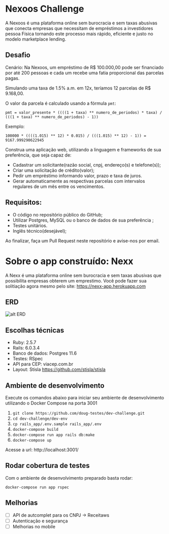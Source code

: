 # Nexoos Challenge

A Nexoos é uma plataforma online sem burocracia e sem taxas abusivas que conecta empresas
que necessitam de empréstimos a investidores pessoa Física tornando este processo mais rápido, eficiente e justo no modelo marketplace lending.

## Desafio

Cenário: Na Nexoos, um empréstimo de R$ 100.000,00 pode ser financiado por até 200 pessoas e cada um recebe uma fatia proporcional das parcelas pagas.

Simulando uma taxa de 1.5% a.m. em 12x, teríamos 12 parcelas de R$ 9.168,00.

O valor da parcela é calculado usando a fórmula `pmt`:

```
pmt = valor_presente * ((((1 + taxa) ** numero_de_periodos) * taxa) / (((1 + taxa) ** numero_de_periodos) - 1))
```

Exemplo:

```
100000 * ((((1.015) ** 12) * 0.015) / (((1.015) ** 12) - 1)) = 9167.999290622945
```

Construa uma aplicação web, utilizando a linguagem e frameworks de sua preferência, que seja capaz de:
- Cadastrar um solicitante(razão social, cnpj, endereço(s) e telefone(s));
- Criar uma solicitação de crédito(valor);
- Pedir um empréstimo informando valor, prazo e taxa de juros.
- Gerar automaticamente as respectivas parcelas com intervalos regulares de um mês entre os vencimentos. 

## Requisitos:

- O código no repositório público do GitHub;
- Utilizar Postgres, MySQL ou o banco de dados de sua preferência ;
- Testes unitários.
- Inglês técnico(desejável);

Ao finalizar, faça um Pull Request neste repositório e avise-nos por email.



# Sobre o app construído: Nexx

A Nexx é uma plataforma online sem burocracia e sem taxas abusivas que possibilita empresas obterem um emprestimo.
Você pode fazer sua solitiação agora mesmo pelo site: https://nexx-app.herokuapp.com

## ERD
![alt ERD](https://i.imgur.com/FIYJtFZ.png "ERD")

## Escolhas técnicas

- Ruby: 2.5.7
- Rails: 6.0.3.4
- Banco de dados: Postgres 11.6
- Testes: RSpec
- API para CEP: viacep.com.br
- Layout: Stisla https://github.com/stisla/stisla

## Ambiente de desenvolvimento

Execute os comandos abaixo para iniciar seu ambiente de desenvolvimento utilizando o Docker Compose na porta 3001

1. `git clone https://github.com/doug-testes/dev-challenge.git`
1. `cd dev-challenge/dev-env`
1. `cp rails_app/.env.sample rails_app/.env`
1. `docker-compose build`
1. `docker-compose run app rails db:make`
1. `docker-compose up`

Acesse a url: http://localhost:3001/

## Rodar cobertura de testes
Com o ambiente de desenvolvimento preparado basta rodar:

```docker-compose run app rspec```

## Melhorias

- [ ] API de autcomplet para os CNPJ -> Receitaws
- [ ] Autenticação e segurança
- [ ] Melhorias no mobile